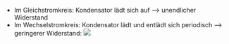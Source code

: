 - Im Gleichstromkreis: Kondensator lädt sich auf --> unendlicher Widerstand
- Im Wechselstromkreis: Kondensator lädt und entlädt sich periodisch --> geringerer Widerstand:
![](Pasted%20image%2020231210144719.png)
